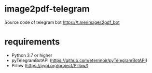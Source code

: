# image2pdf-telegram
Source code of telegram bot https://t.me/images2pdf_bot
# requirements
- Python 3.7 or higher
- pyTelegramBotAPI (https://github.com/eternnoir/pyTelegramBotAPI)
- Pillow (https://pypi.org/project/Pillow/)
